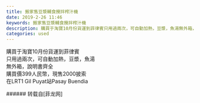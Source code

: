 ```yaml
---
title: 搬家售豆漿輔食攪拌榨汁機
date: 2019-2-26 11:46
keywords: 搬家售豆漿輔食攪拌榨汁機
description: 購買于淘寶10月份貨運到菲律賓只用過兩次，可自動加熱，豆漿，魚湯無外箱，說明書齊全購買價399人民幣，現售2000披索在LRT1 Gil Puyat站Pasay Buendia
categories: used
---
```

<td class="t_f" id="postmessage_3114778">

<img alt="" border="0" class="zoom" data-cf-modified-7a24956371becabe18fabede-="" file="http://www.flw.ph/data/appbyme/upload/image/201902/26/DASSqBnzWqiK.jpg" id="aimg_KzlfE" lazyloadthumb="1" onclick="" onmouseover="" src="http://www.flw.ph/data/appbyme/upload/image/201902/26/DASSqBnzWqiK.jpg"/><br/>
購買于淘寶10月份貨運到菲律賓<br/>
只用過兩次，可自動加熱，豆漿，魚湯<br/>
無外箱，說明書齊全<br/>
購買價399人民幣，現售2000披索<br/>
在LRT1 Gil Puyat站Pasay Buendia<br/>
</td>
###### 转载自[菲龙网]